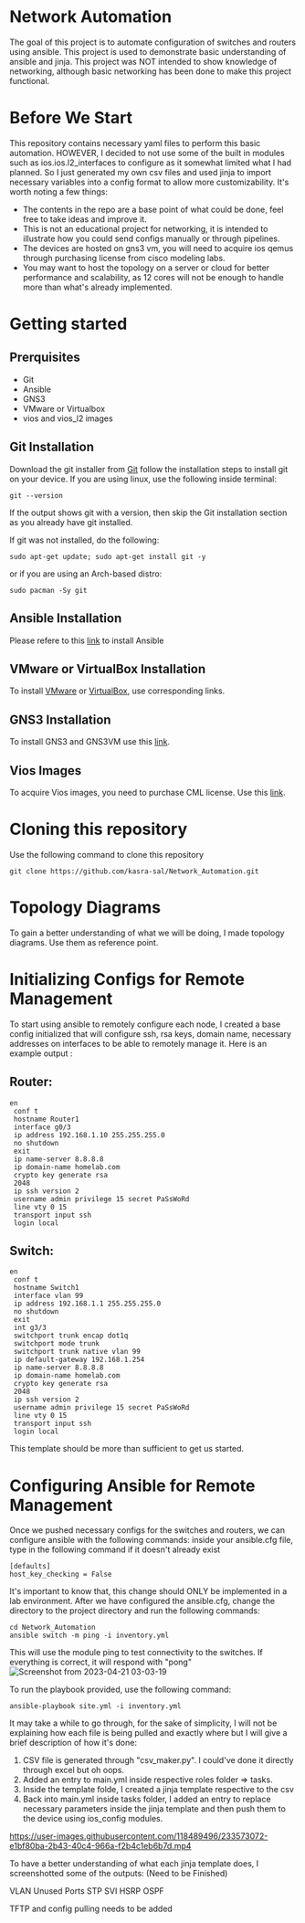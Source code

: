 # Network Automation

The goal of this project is to automate configuration of switches and routers using ansible. This project is used to demonstrate basic understanding of ansible and jinja. This project was NOT intended to show knowledge of networking, although basic networking has been done to make this project functional.

# Before We Start

This repository contains necessary yaml files to perform this basic automation. HOWEVER, I decided to not use some of the built in modules such as ios.ios.l2_interfaces to configure as it somewhat limited what I had planned. So I just generated my own csv files and used jinja to import necessary variables into a config format to allow more customizability. It's worth noting a few things:
  -  The contents in the repo are a base point of what could be done, feel free to take ideas and improve it.
  -  This is not an educational project for networking, it is intended to illustrate how you could send configs manually or through pipelines.
  -  The devices are hosted on gns3 vm, you will need to acquire ios qemus through purchasing license from cisco modeling labs.
  -  You may want to host the topology on a server or cloud for better performance and scalability, as 12 cores will not be enough to handle more than what's already implemented.

# Getting started

## Prerquisites
- Git
- Ansible
- GNS3
- VMware or Virtualbox
- vios and vios_l2 images 

## Git Installation

Download the git installer from [Git](https://git-scm.com/downloads) follow the installation steps to install git on your device. If you are using linux, use the following inside terminal:
```
git --version 
```
If the output shows git with a version, then skip the Git installation section as you already have git installed.

If git was not installed, do the following:
```
sudo apt-get update; sudo apt-get install git -y
```
or if you are using an Arch-based distro:
```
sudo pacman -Sy git
```
## Ansible Installation

Please refere to this [link](https://docs.ansible.com/ansible/latest/installation_guide/intro_installation.html) to install Ansible

## VMware or VirtualBox Installation
To install [VMware](https://kb.vmware.com/s/article/2057907) or [VirtualBox](https://www.virtualbox.org/manual/ch02.html), use corresponding links.

## GNS3 Installation
To install GNS3 and GNS3VM use this [link](https://docs.gns3.com/docs/getting-started/installation/linux/).

## Vios Images
To acquire Vios images, you need to purchase CML license. Use this [link](https://learningnetworkstore.cisco.com/cisco-modeling-labs-personal/cisco-modeling-labs-personal/CML-PERSONAL.html).

# Cloning this repository

Use the following command to clone this repository
```
git clone https://github.com/kasra-sal/Network_Automation.git
```

# Topology Diagrams
To gain a better understanding of what we will be doing, I made topology diagrams. Use them as reference point.




# Initializing Configs for Remote Management
To start using ansible to remotely configure each node, I created a base config initialized that will configure ssh, rsa keys, domain name, necessary addresses on interfaces to be able to remotely manage it. Here is an example output :

## Router:
```
en
 conf t
 hostname Router1
 interface g0/3
 ip address 192.168.1.10 255.255.255.0
 no shutdown
 exit
 ip name-server 8.8.8.8
 ip domain-name homelab.com
 crypto key generate rsa
 2048
 ip ssh version 2
 username admin privilege 15 secret PaSsWoRd
 line vty 0 15
 transport input ssh
 login local
 ```
## Switch:
```
en
 conf t
 hostname Switch1
 interface vlan 99
 ip address 192.168.1.1 255.255.255.0
 no shutdown
 exit
 int g3/3
 switchport trunk encap dot1q
 switchport mode trunk
 switchport trunk native vlan 99
 ip default-gateway 192.168.1.254
 ip name-server 8.8.8.8
 ip domain-name homelab.com
 crypto key generate rsa
 2048
 ip ssh version 2
 username admin privilege 15 secret PaSsWoRd
 line vty 0 15
 transport input ssh
 login local
```

This template should be more than sufficient to get us started. 

# Configuring Ansible for Remote Management
Once we pushed necessary configs for the switches and routers, we can configure ansible with the following commands:
inside your ansible.cfg file, type in the following command if it doesn't already exist
```
[defaults]
host_key_checking = False
``` 
It's important to know that, this change should ONLY be implemented in a lab environment. 
After we have configured the ansible.cfg, change the directory to the project directory and run the following commands:
```
cd Network_Automation
ansible switch -m ping -i inventory.yml
```
This will use the module ping to test connectivity to the switches. If everything is correct, it will respond with "pong"
![Screenshot from 2023-04-21 03-03-19](https://user-images.githubusercontent.com/118489496/233564810-4bbdf14c-5236-47ef-b033-ff54dc734ff1.png)

To run the playbook provided, use the following command:
```
ansible-playbook site.yml -i inventory.yml
```
It may take a while to go through, for the sake of simplicity, I will not be explaining how each file is being pulled and exactly where but I will give a brief description of how it's done:
1. CSV file is generated through "csv_maker.py". I could've done it directly through excel but oh oops.
2. Added an entry to main.yml inside respective roles folder => tasks.
3. Inside the template folde, I created a jinja template respective to the csv
4. Back into main.yml inside tasks folder, I added an entry to replace necessary parameters inside the jinja template and then push them to the device using ios_config modules.


https://user-images.githubusercontent.com/118489496/233573072-e1bf80ba-2b43-40c4-966a-f2b4c1eb6b7d.mp4


To have a better understanding of what each jinja template does, I screenshotted some of the outputs: (Need to be Finished)

VLAN
Unused Ports
STP
SVI
HSRP
OSPF

TFTP and config pulling needs to be added
